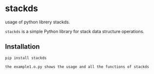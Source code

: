 # stackds
usage of python librery stackds.

`stackds` is a simple Python library for stack data structure operations.

## Installation

```bash
pip install stackds

the example1.o.py shows the usage and all the functions of stackds
